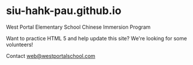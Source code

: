 # siu-hahk-pau.github.io
West Portal Elementary School Chinese Immersion Program

Want to practice HTML 5 and help update this site?  We're looking for some volunteers!

Contact web@westportalschool.com
